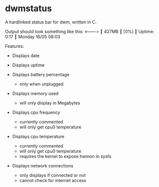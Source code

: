 # dwmstatus
A hardlinked status bar for dwm, written in C.

Output should look something like this:
<---> ┃ 427MB ┃ [0%] ┃ Uptime: 0:17 ┃ Monday 16/05 08:03

Features:
 - Displays date

 - Displays uptime

 - Displays battery percentage
   - only when unplugged

 - Displays memory used
   - will only display in Megabytes

 - Displays cpu frequency
   - currently commented 
   - will only get cpu0 temperature

 - Displays cpu temperature
   - currently commented
   - will only get cpu0 temperature
   - requires the kernel to expose hwmon in sysfs

 - Displays network connections
   - only displays if connected or not
   - cannot check for internet access
